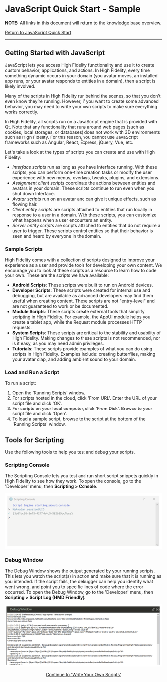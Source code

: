 # JavaScript Quick Start - Sample
**NOTE:** All links in this document will return to the knowledge base overview.

[Return to JavaScript Quick Start](overview.html)

---

## Getting Started with JavaScript

JavaScript lets you access High Fidelity functionality and use it to create custom behavior, applications, and actions. In High Fidelity, every time something dynamic occurs in your domain (you avatar moves, an installed app runs, or your avatar responds to entities in a domain), then a script is likely involved. 

Many of the scripts in High Fidelity run behind the scenes, so that you don’t even know they’re running. However, if you want to create some advanced behavior, you may need to write your own scripts to make sure everything works correctly.

In High Fidelity, all scripts run on a JavaScript engine that is provided with Qt. Note that any functionality that runs around web pages (such as cookies, local storages, or databases) does not work with 3D environments such as High Fidelity. For this reason, you cannot use JavaScript frameworks such as Angular, React, Express, jQuery, Vue, etc.

Let's take a look at the types of scripts you can create and use with High Fidelity:

* *Interface scripts* run as long as you have Interface running. With these scripts, you can perform one-time creation tasks or modify the user experience with new menus, overlays, tweaks, plugins, and extensions.
* *Assignment client scripts* coordinate the actions between entities and avatars in your domain. These scripts continue to run even when you shut down Interface.
* *Avatar scripts* run on an avatar and can give it unique effects, such as flowing hair.
* *Client entity scripts* are scripts attached to entities that run locally in response to a user in a domain. With these scripts, you can customize what happens when a user encounters an entity.
* *Server entity scripts* are scripts attached to entities that do not require a user to trigger. These scripts control entities so that their behavior is seen and heard by everyone in the domain.

### Sample Scripts 

High Fidelity comes with a collection of scripts designed to improve your experience as a user and provide tools for developing your own content. We encourage you to look at these scripts as a resource to learn how to code your own. These are the scripts we have available:

* **Android Scripts**: These scripts were built to run on Android devices.
* **Developer Scripts**: These scripts were created for internal use and debugging, but are available as advanced developers may find them useful when creating content. These scripts are not "entry-level" and are not guaranteed to work or be documented.
* **Module Scripts**: These scripts create external tools that simplify scripting in High Fidelity. For example, the AppUI module helps you create a tablet app, while the Request module processes HTTP requests.
* **System Scripts**: These scripts are critical to the stability and usability of High Fidelity. Making changes to these scripts is not recommended, nor is it easy, as you may need admin privileges.
* **Tutorials**: These scripts provide examples of what you can do using scripts in High Fidelity. Examples include: creating butterflies, making your avatar clap, and adding ambient sound to your domain.

### Load and Run a Script 

To run a script:

1. Open the ‘Running Scripts’ window.
2. For scripts hosted in the cloud, click 'From URL'. Enter the URL of your script file and click 'OK'.
3. For scripts on your local computer, click 'From Disk'. Browse to your script file and click 'Open'.
4. To load a sample script, browse to the script at the bottom of the 'Running Scripts' window.

## Tools for Scripting

Use the following tools to help you test and debug your scripts. 

### Scripting Console

The Scripting Console lets you test and run short script snippets quickly in High Fidelity to see how they work. To open the console, go to the 'Developer' menu, then **Scripting > Console**. 

![](scripting-console.png)

### Debug Window

The Debug Window shows the output generated by your running scripts. This lets you watch the script(s) in action and make sure that it is running as you intended. If the script fails, the debugger can help you identify what went wrong, and point you to specific lines of code where the error occurred. To open the Debug Window, go to the 'Developer' menu, then **Scripting > Script Log (HMD Friendly)**. 

![](debug-window.png)

<p style="text-align: center;"><a href="write-scripts.html">Continue to 'Write Your Own Scripts'</a></p>
